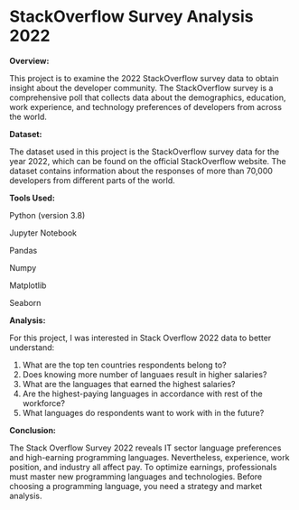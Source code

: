 # StackOverflow Survey Analysis 2022

**Overview:**

This project is to examine the 2022 StackOverflow survey data to obtain insight about the developer community. The StackOverflow survey is a comprehensive poll that collects data about the demographics, education, work experience, and technology preferences of developers from across the world.

**Dataset:**

The dataset used in this project is the StackOverflow survey data for the year 2022, which can be found on the official StackOverflow website. The dataset contains information about the responses of more than 70,000 developers from different parts of the world.

**Tools Used:**

Python (version 3.8)

Jupyter Notebook

Pandas

Numpy

Matplotlib

Seaborn

**Analysis:**

For this project, I was interested in Stack Overflow 2022 data to better understand:

1. What are the top ten countries respondents belong to?
2. Does knowing more number of languaes result in higher salaries?
3. What are the languages that earned the highest salaries?
4. Are the highest-paying languages in accordance with rest of the workforce?
5. What languages do respondents want to work with in the future?


**Conclusion:**

The Stack Overflow Survey 2022 reveals IT sector language preferences and high-earning programming languages. Nevertheless, experience, work position, and industry all affect pay. To optimize earnings, professionals must master new programming languages and technologies. Before choosing a programming language, you need a strategy and market analysis.

